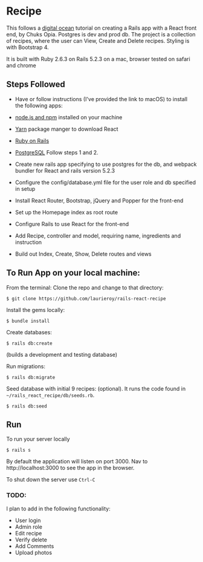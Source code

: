 # Recipe

This follows a [digital ocean](https://www.digitalocean.com/community/tutorials/how-to-set-up-a-ruby-on-rails-project-with-a-react-frontend) 
tutorial on creating a Rails app with a React front end, by Chuks Opia. Postgres is dev and prod db. The project is a collection of recipes, where the user can View, Create and Delete recipes. Styling is with Bootstrap 4.

It is built with Ruby 2.6.3 on Rails 5.2.3 on a mac, browser tested on safari and chrome

## Steps Followed
*  Have or follow instructions (I've provided the link to macOS) to install the following apps:

* [node.js and npm](https://www.digitalocean.com/community/tutorials/how-to-install-node-js-and-create-a-local-development-environment-on-macos) installed on your machine
* [Yarn](https://classic.yarnpkg.com/en/docs/install#mac-stable) package manger to download React
* [Ruby on Rails](https://www.digitalocean.com/community/tutorials/how-to-install-ruby-on-rails-with-rbenv-on-macos)
* [PostgreSQL](https://www.digitalocean.com/community/tutorials/how-to-use-postgresql-with-your-ruby-on-rails-application-on-macos) Follow steps 1 and 2. 
* Create new rails app specifying to use postgres for the db, and webpack bundler for React and rails version 5.2.3
* Configure the config/database.yml file for the user role and db specified in setup
* Install React Router, Bootstrap, jQuery and Popper for the front-end
* Set up the Homepage index as root route
* Configure Rails to use React for the front-end
* Add Recipe, controller and model, requiring name, ingredients and instruction
* Build out Index, Create, Show, Delete routes and views

## To Run App on your local machine:

From the terminal: Clone the repo and change to that directory:
```
$ git clone https://github.com/laurieroy/rails-react-recipe
```

Install the gems locally:
```
$ bundle install
```

Create databases: 
```
$ rails db:create
```
(builds a development and testing database)

Run migrations:
```
$ rails db:migrate
```

Seed database with initial 9 recipes: (optional). It runs the code found in `~/rails_react_recipe/db/seeds.rb`.
```
$ rails db:seed
```


## Run
To run your server locally
```
$ rails s
```

By default the application will listen on port 3000. Nav to http://localhost:3000 to see the app in the browser.

To shut down the server use `Ctrl-C`

### TODO:

 I plan to add in the following functionality:

 * User login
 * Admin role
 * Edit recipe
 * Verify delete
 * Add Comments
 * Upload photos 